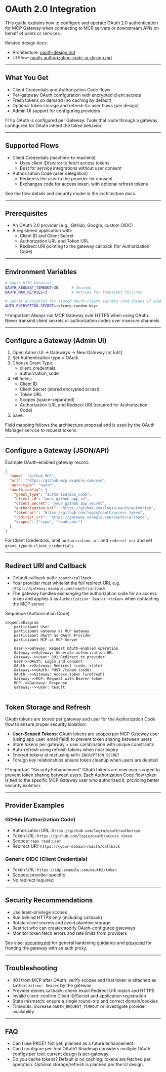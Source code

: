 # OAuth 2.0 Integration

This guide explains how to configure and operate OAuth 2.0 authentication for MCP Gateway when connecting to MCP servers or downstream APIs on behalf of users or services.

Related design docs:
- Architecture: [oauth-design.md](../architecture/oauth-design.md)
- UI Flow: [oauth-authorization-code-ui-design.md](../architecture/oauth-authorization-code-ui-design.md)

---

## What You Get

- Client Credentials and Authorization Code flows
- Per-gateway OAuth configuration with encrypted client secrets
- Fresh tokens on demand (no caching by default)
- Optional token storage and refresh for user flows (per design)
- Admin UI support for configuring providers

!!! tip
    OAuth is configured per Gateway. Tools that route through a gateway configured for OAuth inherit the token behavior.

---

## Supported Flows

- Client Credentials (machine-to-machine)
  - Uses client ID/secret to fetch access tokens
  - Best for service integrations without user consent
- Authorization Code (user delegation)
  - Redirects the user to the provider for consent
  - Exchanges code for access token, with optional refresh tokens

See the flow details and security model in the architecture docs.

---

## Prerequisites

- An OAuth 2.0 provider (e.g., GitHub, Google, custom OIDC)
- A registered application with:
  - Client ID and Client Secret
  - Authorization URL and Token URL
  - Redirect URI pointing to the gateway callback (for Authorization Code)

---

## Environment Variables

```bash
# OAuth HTTP behavior
OAUTH_REQUEST_TIMEOUT=30      # Seconds
OAUTH_MAX_RETRIES=3           # Retries for transient failures

# Secret encryption for stored OAuth client secrets (and tokens if enabled)
AUTH_ENCRYPTION_SECRET=<strong-random-key>
```

!!! important
    Always run MCP Gateway over HTTPS when using OAuth. Never transmit client secrets or authorization codes over insecure channels.

---

## Configure a Gateway (Admin UI)

1. Open Admin UI → Gateways → New Gateway (or Edit).
2. Set Authentication type = OAuth.
3. Choose Grant Type:
   - client_credentials
   - authorization_code
4. Fill fields:
   - Client ID
   - Client Secret (stored encrypted at rest)
   - Token URL
   - Scopes (space-separated)
   - Authorization URL and Redirect URI (required for Authorization Code)
5. Save.

Field mapping follows the architecture proposal and is used by the OAuth Manager service to request tokens.

---

## Configure a Gateway (JSON/API)

Example OAuth-enabled gateway record:

```json
{
  "name": "GitHub MCP",
  "url": "https://github-mcp.example.com/sse",
  "auth_type": "oauth",
  "oauth_config": {
    "grant_type": "authorization_code",
    "client_id": "your_github_app_id",
    "client_secret": "your_github_app_secret",
    "authorization_url": "https://github.com/login/oauth/authorize",
    "token_url": "https://github.com/login/oauth/access_token",
    "redirect_uri": "https://gateway.example.com/oauth/callback",
    "scopes": ["repo", "read:user"]
  }
}
```

For Client Credentials, omit `authorization_url` and `redirect_uri` and set `grant_type` to `client_credentials`.

---

## Redirect URI and Callback

- Default callback path: `/oauth/callback`
- Your provider must whitelist the full redirect URI, e.g. `https://gateway.example.com/oauth/callback`
- The gateway handles exchanging the authorization code for an access token and applies it as `Authorization: Bearer <token>` when contacting the MCP server

Sequence (Authorization Code):

```mermaid
sequenceDiagram
    participant User
    participant Gateway as MCP Gateway
    participant OAuth as OAuth Provider
    participant MCP as MCP Server

    User->>Gateway: Request OAuth-enabled operation
    Gateway->>Gateway: Generate authorization URL
    Gateway-->>User: 302 Redirect to provider
    User->>OAuth: Login and consent
    OAuth-->>Gateway: Redirect (code, state)
    Gateway->>OAuth: POST /token (code)
    OAuth-->>Gateway: Access token (±refresh)
    Gateway->>MCP: Request with Bearer token
    MCP-->>Gateway: Response
    Gateway-->>User: Result
```

---

## Token Storage and Refresh

OAuth tokens are stored per gateway and user for the Authorization Code flow to ensure proper security isolation:

- **User-Scoped Tokens**: OAuth tokens are scoped per MCP Gateway user (using app_user_email field) to prevent token sharing between users
- Store tokens per gateway + user combination with unique constraints
- Auto-refresh using refresh tokens when near expiry
- Encrypt tokens at rest using `AUTH_ENCRYPTION_SECRET`
- Foreign key relationships ensure token cleanup when users are deleted

!!! important "Security Enhancement"
    OAuth tokens are now user-scoped to prevent token sharing between users. Each Authorization Code flow token is tied to the specific MCP Gateway user who authorized it, providing better security isolation.

---

## Provider Examples

### GitHub (Authorization Code)

- Authorization URL: `https://github.com/login/oauth/authorize`
- Token URL: `https://github.com/login/oauth/access_token`
- Scopes: `repo read:user`
- Redirect URI: `https://<your-domain>/oauth/callback`

### Generic OIDC (Client Credentials)

- Token URL: `https://idp.example.com/oauth2/token`
- Scopes: provider-specific
- No redirect required

---

## Security Recommendations

- Use least-privilege scopes
- Run behind HTTPS only (including callback)
- Rotate client secrets and avoid plaintext storage
- Restrict who can create/modify OAuth-configured gateways
- Monitor token fetch errors and rate limits from providers

See also: [securing.md](./securing.md) for general hardening guidance and [proxy.md](./proxy.md) for fronting the gateway with an auth proxy.

---

## Troubleshooting

- 401 from MCP after OAuth: verify scopes and that token is attached as `Authorization: Bearer` by the gateway
- Provider denies callback: check exact Redirect URI match and HTTPS
- Invalid client: confirm Client ID/Secret and application registration
- State mismatch: ensure a single round-trip and correct domain/cookies
- Timeouts: increase `OAUTH_REQUEST_TIMEOUT` or investigate provider availability

---

## FAQ

- Can I use PKCE? Not yet; planned as a future enhancement.
- Can I configure per-tool OAuth? Roadmap considers multiple OAuth configs per tool; current design is per-gateway.
- Do you cache tokens? Default is no caching; tokens are fetched per operation. Optional storage/refresh is planned per the UI design.
